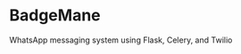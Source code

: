# BadgeMane
WhatsApp messaging system using Flask, Celery, and Twilio

<!-- Trigger deployment - 2025-07-07 with fixed endpoints -->
